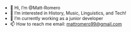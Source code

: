 - 👋 Hi, I’m @Matt-Romero
- 👀 I’m interested in History, Music, Linguistics, and Tech!
- 🌱 I’m currently working as a junior developer
- 📫 How to reach me email: mattromero99@gmail.com

<!---
Matt-Romero/Matt-Romero is a ✨ special ✨ repository because its `README.md` (this file) appears on your GitHub profile.
You can click the Preview link to take a look at your changes.
--->
